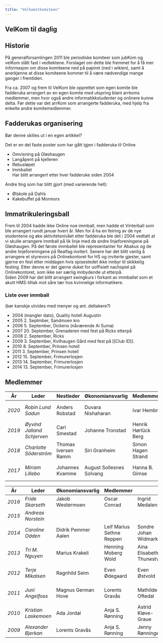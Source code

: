 ```yaml
---
title: "Velkomstkomiteen"
---
```


VelKom til daglig
-----------------

Historie
--------

På generalforsamlingen 2011 ble periodiske komiteer som jubKom og velKom
slått fast i vedtektene. Forslaget om dette ble fremmet for å få mer
informasjon om disse komiteene ned på papiret (ned i wikien), samt å
anerkjenne at disse komiteene kommer til å være nødvendige mange ganger
i fremtiden.

Fra ca. 2007 og frem til VelKom ble opprettet som egen komite ble
fadderuka arrangert av en egen komite med utspring blant arrkoms
medlemmer, men hvor også andre informatikkstudenter og onlinere kunne
delta. Før dette var det arrKom som arrangerte fadderuka, med hjelp fra
enkelte andre komitemedlemmer.

Fadderukas organisering
-----------------------

Bør denne skilles ut i en egen artikkel?

Det er en del faste poster som har gått igjen i fadderuka til Online

-   Omvisning på Gløshaugen
-   Langåpent på kjelleren
-   Rebusløpet
-   Immballet  
    Har blitt arrangert etter hver fadderuke siden 2004

Andre ting som har blitt gjort (med varierende hell):  
* Ølskole på Dahls  
* Kakebuffet på Mormors

Immatrikuleringsball
--------------------

Frem til 2004 hadde ikke Online noe immball, men hadde et Vinterball som
ble arrangert rundt januar hvert år. Men for å ha en feiring av de nye
studentene og øke aktivitetsnivået etter fadderuka ble det i 2004
vedtatt at vi skulle arrangere immball på lik linje med de andre
linjeforeningene på Gløshaugen. På det første immballet ble
representanter for Abakus og de andre linjeforeningene på Realfag
invitert. Senere har det blitt vanlig å arrangere et styrevors på
Onlinekontoret for HS og inviterte gjester, samt gjerne en fest etter
middagen hvis spisestedet ikke innbyr til skikkelig festing. Etter denne
er det gjerne duket for uoffisielt nachspiel på Onlinekontoret, som ikke
ser særlig innbydende ut etterpå.  
Siden 2009 har det blitt arrangert swingkurs i forkant av immballet som
et akutt HMS-tiltak mot såre tær hos kvinnelige informatikere.

### Liste over immball

(bør kanskje utvides med menyer og ant. deltakere?)  
* 2004 (mangler dato), Quality hotell Augustin  
* 2005 2. Septmber, Sandmoen kro  
* 2006 5. September, Dickens (nåværende Ai Suma)  
* 2007 20. September, Grenaderen med fest på Ricks etterpå  
* 2008 2. September, Ricks  
* 2009 3. September, Kvilhaugen Gård med fest på [[Club ID]].  
* 2010 8. September, Prinsen hotell  
* 2011 3. September, Prinsen hotell  
* 2012 15. September, Frimurerlosjen  
* 2013 14. September, Frimurerlosjen  
* 2014 13. September, Frimurerlosjen

Medlemmer
---------
|År|Leder|Nestleder|Økonomiansvarlig|    Medlemmer    |||||||||||||||
|---|---|---|---| --- | --- | --- |  --- |  --- | --- | --- | --- | --- | --- |--- |--- |--- |--- |---|
|*2020*|*Robin Lund Sadun*|Anders Robstad|Duvara Nishaharan|Ivar Hembre|Amund Skuggevik Foss|Henrik Horten Hegli|Torjus Ødegård|Martin Kvalsund|Gabriel Hanssen|Hanna Thevik|Siri Arnesen|Leo Gimre|Sarmi Ponnuthurai|Marius Holm Johansen|Pål Larsen|
|*2019*|*Øyvind Jalland Schjerven*|Carl Smestad|Johanne Tronstad|Henrik Hørlück Berg|Jørgen Sveberg|Petter Charles Redfern|Andread Netteland|Benedicte Myrvoll|Bendik Brunvoll|Magnus Holtet|Sepehr Nasiri|Amund Lunke Røhne|Emilie Lia-Rognli|Kristoffer Nyvoll|Ahnkha Nguyen|Fredrik Wang|Erling Wisløff|Marius Aarsnes|
|*2018*|*Charlotte Söderström*|Thomas Iversen Ramm|Siri Granheim|Simon Hagen Strand|Alis Wiken Wilson|Anniken Syvertsen|Elias Bjørnstad Vågan|Halvor Horge|Hanne Brynildsrud|Magnus Ramm|Marcus Henriksbø|Morten Trøen|Sander Lindberg|Tor Berre|Vilde Almestad|Claus Bugge|Erlend Gjelsvik|
|*2017*|*Miriam Lillebo*|Johannes Kvamme|August Sollesnes Solvang|Hanna B. Gimse|Julie A. Solum-Sjaavaag|Marius Holm Johansen|Peter Rydberg|Adrian Thompson|Lena Tørresdal|Heidi Brække|Miriam Lillebo|Ingrid Evensen|Ahsan Azim|

|År|Leder|Økonomiansvarlig|    Medlemmer    |||||||||||
|---|---|---|---| --- | --- | --- |  --- |  --- | --- | --- | --- | --- | --- |
|*2016*|*Fride Skarseth*| Jakob Westermoen | Oscar Conrad | Ingrid Medalen | Maria Rønning | Mathias Strupstad |Kristiane Westgård | Caroline Odden | Marius Aarsnes | Lars Vattøy | Henrik Bossart | Håkon Haldall |||
|*2015*|*Andreas Norstein*|||||||||||||
|*2014* |*Caroline Odden* | Didrik Pemmer Aalen |Leif Marius Sethne Reppen|Sondre Johan Widmark|David André Årthun Bakke|Hege Louise Borge|Håvard Slettvold|Marius Thingwall|Magnus Buvarp||||||
|*2013* |*Tri M. Nguyen* | Marius Krakeli | Henning Moberg Wold|Aina Elisabeth Thunestveit | Marius Thingwall | Marthe Sofie Øynes |Sverre Johann Bjørke|Tale Prestmo|Vilde Kristine Grav||||||
|*2012*|*Terje Mikalsen*|Ragnhild Seim|Even Ødegaard|Even Østvold|Henning Moberg Wold|Ingeborg Ødegård Oftedal|Jonathan Laschet|Jørgen Rugelsjøen Wikdahl|Per Øyvind Kanestrøm||||||
|*2011*|*Juni Angelfoss*|Magnus German Hove|Lorents Gravås|Mathilde Oftedal|Sigurd Stølen Lund|Even Lislebø|Magnus Kongshem|Magnus B. Line|Hanne Gunby|Eirin Haneseth|John Hanssen Kolstad|David Storjord|Christian Peter|Håvard Slettvold|
|*2010*|*Kristian Laskemoen*|Ada Jordal|Anja S. Rønning|Astrid Kløve-Graue|Dag Olav Prestegarden|Håvard Slettvold|Jenny Rønningen|Joakim Aune|Juni Angelfoss|Lorents Gravås|Mathilde Ø. Oftedal|Sondre Frisvold|Michael Johansen||
|*2009*|*Alexander Bjerkan*|Lorents Gravås|Anja S. Rønning|Jenny Rønningen|John Kolstad|Mathias Moen|Ingrid Kittelsen|Sondre Frisvold|Håkon Guldbransen|Hanne Oustad|Michael Johansen|Maria Møller|Alexander Perry|Håvard Slettvold|